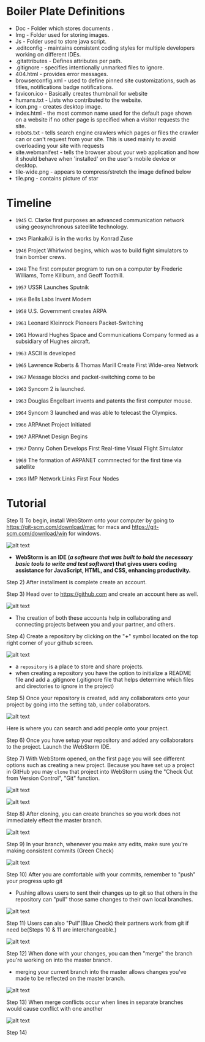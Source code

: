  # Boiler Plate Definitions
 
- Doc - Folder which stores documents .
- Img - Folder used for storing images.
- Js - Folder used to store java script.
- .editconfig - maintains consistent coding styles for multiple
developers working on different IDEs.
- .gitattributes - Defines attributes per path.
- .gitignore -  specifies intentionally unmarked files to ignore.
- 404.html - provides error messages. 
- browserconfig.xml - used to define pinned site customizations, such as titles, notifications
badge notifications. 
- favicon.ico - Basically creates thumbnail for website
- humans.txt - Lists who contributed to the website. 
- icon.png - creates desktop image.
- index.html - the most common name used for the default page shown on a 
website if no other page is specified when a visitor requests the site.
- robots.txt -  tells search engine crawlers which pages or files the crawler can 
or can't request from your site. This is used mainly to avoid overloading your 
site with requests
- site.webmanifest - tells the browser about your web application and how it should behave when
 'installed' on the user's mobile device or desktop.
- tile-wide.png - appears to compress/stretch the image defined below 
- tile.png - contains picture of star

# Timeline

- `1945` C. Clarke first purposes an advanced communication network using geosynchronous sateellite technology.

- `1945` Plankalkül is in the works by Konrad Zuse

- `1946` Project Whirlwind begins, which was to build fight simulators to train bomber crews.

- `1948` The first computer program to run on a computer by Frederic Williams, Tome Killburn, and Geoff Toothill.

- `1957` USSR Launches Sputnik

- `1958` Bells Labs Invent Modem

- `1958` U.S. Government creates ARPA

- `1961` Leonard Kleinrock Pioneers Packet-Switching

- `1961` Howard Hughes Space and Communications Company formed as a subsidiary of Hughes aircraft.

- `1963` ASCII is developed

- `1965` Lawrence Roberts & Thomas Marill Create First Wide-area Network

- `1967` Message blocks and packet-switching come to be

- `1963` Syncom 2 is launched.

- `1963` Douglas Engelbart invents and patents the first computer mouse.

- `1964` Syncom 3 launched and was able to telecast the Olympics.

- `1966` ARPAnet Project Initiated

- `1967` ARPAnet Design Begins

- `1967` Danny Cohen Develops First Real-time Visual Flight Simulator

- `1969` The formation of ARPANET commnected for the first time via satellite

- `1969` IMP Network Links First Four Nodes

# Tutorial

Step 1) To begin, install WebStorm onto your computer by going to https://git-scm.com/download/mac for macs and https://git-scm.com/download/win for windows.

![alt text](images/webstorm-dl.png)

- **WebStorm is an IDE (_a software that was built to hold the necessary basic tools to write and test software_) that gives users
coding assistance for JavaScript, HTML, and CSS, enhancing productivity.**

Step 2) After installment is complete create an account.

Step 3) Head over to https://github.com and create an account here as well.

![alt text](images/github-login.png)

- The creation of both these accounts help in collaborating and connecting projects between you and your partner, and others.

Step 4) Create a repository by clicking on the "__+__" symbol located on the top right corner of your github screen.

![alt text](images/new-repository.png)

- a `repository` is a place to store and share projects.
- when creating a repository you have the option to initialize a README file and add a .gitignore (.gitignore file that helps determine which files and directories to ignore in the project)

Step 5) Once your repository is created, add any collaborators onto your project by going into the setting tab, under collaborators.

![alt text](images/collab.png)

Here is where you can search and add people onto your project.

Step 6) Once you have setup your repository and added any collaborators to the project. Launch the WebStorm IDE.

Step 7) With WebStorm opened, on the first page you will see different options such as creating a new project. Because you
have set up a project in GitHub you may `clone` that project into WebStorm using the "Check Out from Version Control", "Git" function.

![alt text](images/clone-or-dwnload.png)

![alt text](images/vcs.png)

Step 8) After cloning, you can create branches so you work does not immediately effect the master branch.

![alt text](images/branches.png)

Step 9) In your branch, whenever you make any edits, make sure you're making consistent commits (Green Check)

![alt text](images/commit-icon.png)

Step 10) After you are comfortable with your commits, remember to "push" your progress upto git

- Pushing allows users to sent their changes up to git so that others in the repository can "pull" those
same changes to their own local branches.

![alt text](images/push-icon.png)

Step 11) Users can also "Pull"(Blue Check) their partners work from git if need be(Steps 10 & 11
are interchangeable.)

![alt text](images/commit-icon.png)

Step 12) When done with your changes, you can then "merge" the branch you're working on into the master branch.

- merging your current branch into the master allows changes you've made to be reflected on 
the master branch.

![alt text](images/merge.png) 

Step 13) When merge conflicts occur when lines in separate branches would cause conflict with one another 

![alt text](images/merge-conflict.png)

Step 14)
